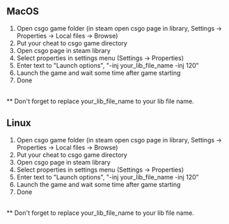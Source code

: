 ## MacOS
1. Open csgo game folder (in steam open csgo page in library, Settings -> Properties -> Local files -> Browse)
2. Put your cheat to csgo game directory
3. Open csgo page in steam library
4. Select properties in settings menu (Settings -> Properties)
5. Enter text to "Launch options", "-inj your_lib_file_name -inj 120"
6. Launch the game and wait some time after game starting
7. Done

<br>
** Don't forget to replace your_lib_file_name to your lib file name. 

## Linux
1. Open csgo game folder (in steam open csgo page in library, Settings -> Properties -> Local files -> Browse)
2. Put your cheat to csgo game directory
3. Open csgo page in steam library
4. Select properties in settings menu (Settings -> Properties)
5. Enter text to "Launch options", "-inj your_lib_file_name -inj 120"
6. Launch the game and wait some time after game starting
7. Done

<br>
** Don't forget to replace your_lib_file_name to your lib file name. 